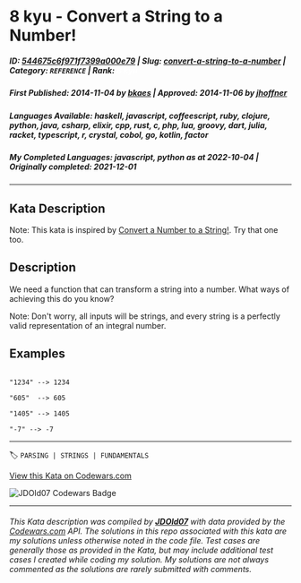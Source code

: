 # 8 kyu - Convert a String to a Number!

##### **ID**: [544675c6f971f7399a000e79](https://www.codewars.com/kata/544675c6f971f7399a000e79) | **Slug**: [convert-a-string-to-a-number](https://www.codewars.com/kata/544675c6f971f7399a000e79) | **Category**: `REFERENCE` | **Rank**: <span style="color:white">8 kyu</span>

##### **First Published**: 2014-11-04 ***by*** [bkaes](https://www.codewars.com/users/bkaes) | **Approved**: 2014-11-06 ***by*** [jhoffner](https://www.codewars.com/users/jhoffner)

##### **Languages Available**: haskell, javascript, coffeescript, ruby, clojure, python, java, csharp, elixir, cpp, rust, c, php, lua, groovy, dart, julia, racket, typescript, r, crystal, cobol, go, kotlin, factor

##### **My Completed Languages**: javascript, python ***as at*** 2022-10-04 | **Originally completed**: 2021-12-01

---

## Kata Description


Note: This kata is inspired by [Convert a Number to a String!](http://www.codewars.com/kata/convert-a-number-to-a-string/). Try that one too.



## Description



We need a function that can transform a string into a number. What ways of achieving this do you know?



Note: Don't worry, all inputs will be strings, and every string is a perfectly valid representation of an integral number.



## Examples

```

"1234" --> 1234

"605"  --> 605

"1405" --> 1405

"-7" --> -7

```





---


🏷 `PARSING | STRINGS | FUNDAMENTALS`


[View this Kata on Codewars.com](https://www.codewars.com/kata/544675c6f971f7399a000e79)

![](https://www.codewars.com/users/jdold07/badges/large "JDOld07 Codewars Badge")

---

###### *This Kata description was compiled by [**JDOld07**](https://tpstech.dev) with data provided by the [Codewars.com](https://www.codewars.com) API.  The solutions in this repo associated with this kata are my solutions unless otherwise noted in the code file.  Test cases are generally those as provided in the Kata, but may include additional test cases I created while coding my solution.  My solutions are not always commented as the solutions are rarely submitted with comments.*
